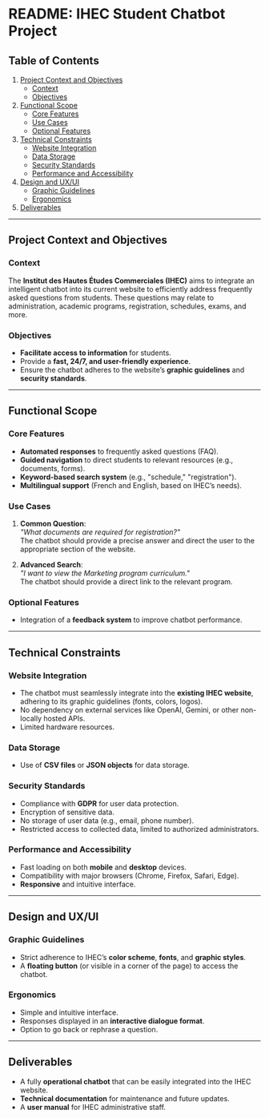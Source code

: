 # README: IHEC Student Chatbot Project

## Table of Contents
1. [Project Context and Objectives](#project-context-and-objectives)
   - [Context](#context)
   - [Objectives](#objectives)
2. [Functional Scope](#functional-scope)
   - [Core Features](#core-features)
   - [Use Cases](#use-cases)
   - [Optional Features](#optional-features)
3. [Technical Constraints](#technical-constraints)
   - [Website Integration](#website-integration)
   - [Data Storage](#data-storage)
   - [Security Standards](#security-standards)
   - [Performance and Accessibility](#performance-and-accessibility)
4. [Design and UX/UI](#design-and-uxui)
   - [Graphic Guidelines](#graphic-guidelines)
   - [Ergonomics](#ergonomics)
5. [Deliverables](#deliverables)

---

## Project Context and Objectives

### Context
The **Institut des Hautes Études Commerciales (IHEC)** aims to integrate an intelligent chatbot into its current website to efficiently address frequently asked questions from students. These questions may relate to administration, academic programs, registration, schedules, exams, and more.

### Objectives
- **Facilitate access to information** for students.
- Provide a **fast, 24/7, and user-friendly experience**.
- Ensure the chatbot adheres to the website’s **graphic guidelines** and **security standards**.

---

## Functional Scope

### Core Features
- **Automated responses** to frequently asked questions (FAQ).
- **Guided navigation** to direct students to relevant resources (e.g., documents, forms).
- **Keyword-based search system** (e.g., "schedule," "registration").
- **Multilingual support** (French and English, based on IHEC’s needs).

### Use Cases
1. **Common Question**:  
   *"What documents are required for registration?"*  
   The chatbot should provide a precise answer and direct the user to the appropriate section of the website.

2. **Advanced Search**:  
   *"I want to view the Marketing program curriculum."*  
   The chatbot should provide a direct link to the relevant program.

### Optional Features
- Integration of a **feedback system** to improve chatbot performance.

---

## Technical Constraints

### Website Integration
- The chatbot must seamlessly integrate into the **existing IHEC website**, adhering to its graphic guidelines (fonts, colors, logos).
- No dependency on external services like OpenAI, Gemini, or other non-locally hosted APIs.
- Limited hardware resources.

### Data Storage
- Use of **CSV files** or **JSON objects** for data storage.

### Security Standards
- Compliance with **GDPR** for user data protection.
- Encryption of sensitive data.
- No storage of user data (e.g., email, phone number).
- Restricted access to collected data, limited to authorized administrators.

### Performance and Accessibility
- Fast loading on both **mobile** and **desktop** devices.
- Compatibility with major browsers (Chrome, Firefox, Safari, Edge).
- **Responsive** and intuitive interface.

---

## Design and UX/UI

### Graphic Guidelines
- Strict adherence to IHEC’s **color scheme**, **fonts**, and **graphic styles**.
- A **floating button** (or visible in a corner of the page) to access the chatbot.

### Ergonomics
- Simple and intuitive interface.
- Responses displayed in an **interactive dialogue format**.
- Option to go back or rephrase a question.

---

## Deliverables
- A fully **operational chatbot** that can be easily integrated into the IHEC website.
- **Technical documentation** for maintenance and future updates.
- A **user manual** for IHEC administrative staff.